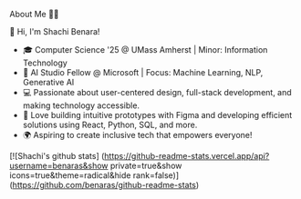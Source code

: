 About Me 👩‍💻

👋 Hi, I'm Shachi Benara!

- 🎓 Computer Science '25 @ UMass Amherst | Minor: Information Technology
- 🌟 AI Studio Fellow @ Microsoft | Focus: Machine Learning, NLP, Generative AI
- 💻 Passionate about user-centered design, full-stack development, and making technology accessible.
- 🎨 Love building intuitive prototypes with Figma and developing efficient solutions using React, Python, SQL, and more.
- 🌍 Aspiring to create inclusive tech that empowers everyone!

[![Shachi's github stats] (https://github-readme-stats.vercel.app/api?username=benaras&show private=true&show icons=true&theme=radical&hide rank=false)] (https://github.com/benaras/github-readme-stats) 
